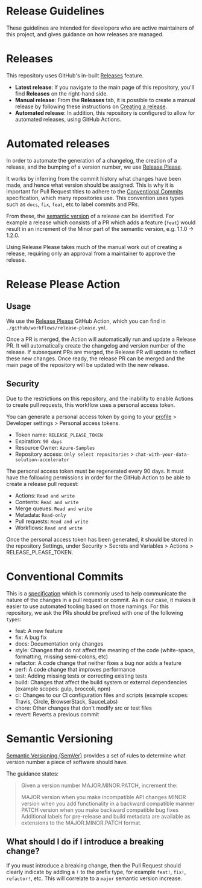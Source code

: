 # Release Guidelines

These guidelines are intended for developers who are active maintainers of this project, and gives guidance on how releases are managed.

# Releases

This repository uses GitHub's in-built [Releases](https://docs.github.com/en/repositories/releasing-projects-on-github/managing-releases-in-a-repository) feature.

- **Latest release**: If you navigate to the main page of this repository, you'll find **Releases** on the right-hand side.
- **Manual release**: From the **Releases** tab, it is possible to create a manual release by following these instructions on [Creating a release](https://docs.github.com/en/repositories/releasing-projects-on-github/managing-releases-in-a-repository#creating-a-release).
- **Automated release**: In addition, this repository is configured to allow for automated releases, using GitHub Actions.

# Automated releases

In order to automate the generation of a changelog, the creation of a release, and the bumping of a version number, we use [Release Please](https://github.com/googleapis/release-please).

It works by inferring from the commit history what changes have been made, and hence what version should be assigned. This is why it is important for Pull Request titles to adhere to the [Conventional Commits](https://www.conventionalcommits.org/en/v1.0.0/) specification, which many repositories use. This convention uses types such as `docs`, `fix`, `feat`, etc to label commits and PRs.

From these, the [semantic version](https://semver.org/) of a release can be identified. For example a release which consists of a PR which adds a feature (`feat`) would result in an increment of the Minor part of the semantic version, e.g. 1.1.0 -> 1.2.0.

Using Release Please takes much of the manual work out of creating a release, requiring only an approval from a maintainer to approve the release.

# Release Please Action

## Usage

We use the [Release Please](https://github.com/google-github-actions/release-please-action) GitHub Action, which you can find in `./github/workflows/release-please.yml`.

Once a PR is merged, the Action will automatically run and update a Release PR. It will automatically create the changelog and version number of the release. If subsequent PRs are merged, the Release PR will update to reflect these new changes. Once ready, the release PR can be merged and the main page of the repository will be updated with the new release.

## Security

Due to the restrictions on this repository, and the inability to enable Actions to create pull requests, this workflow uses a personal access token.

You can generate a personal access token by going to your [profile](https://github.com/settings/profile) > Developer settings > Personal access tokens.

- Token name: `RELEASE_PLEASE_TOKEN`
- Expiration: `90 days`
- Resource Owner: `Azure-Samples`
- Repository access: `Only select repositories` > `chat-with-your-data-solution-accelerator`

The personal access token must be regenerated every 90 days. It must have the following permissions in order for the GitHub Action to be able to create a release pull request:
- Actions: `Read and write`
- Contents: `Read and write`
- Merge queues: `Read and write`
- Metadata: `Read-only`
- Pull requests: `Read and write`
- Workflows: `Read and write`

Once the personal access token has been generated, it should be stored in the repository Settings, under Security > Secrets and Variables > Actions > RELEASE_PLEASE_TOKEN.

# Conventional Commits

This is a [specification](https://www.conventionalcommits.org/en/v1.0.0/) which is commonly used to help communicate the nature of the changes in a pull request or commit. As in our case, it makes it easier to use automated tooling based on those namings. For this repository, we ask the PRs should be prefixed with one of the following `types`:
  * feat: A new feature
  * fix: A bug fix
  * docs: Documentation only changes
  * style: Changes that do not affect the meaning of the code (white-space, formatting, missing semi-colons, etc)
  * refactor: A code change that neither fixes a bug nor adds a feature
  * perf: A code change that improves performance
  * test: Adding missing tests or correcting existing tests
  * build: Changes that affect the build system or external dependencies (example scopes: gulp, broccoli, npm)
  * ci: Changes to our CI configuration files and scripts (example scopes: Travis, Circle, BrowserStack, SauceLabs)
  * chore: Other changes that don't modify src or test files
  * revert: Reverts a previous commit


# Semantic Versioning

[Semantic Versioning (SemVer)](https://semver.org/) provides a set of rules to determine what version number a piece of software should have.

The guidance states:

> Given a version number MAJOR.MINOR.PATCH, increment the:
>
> MAJOR version when you make incompatible API changes
> MINOR version when you add functionality in a backward compatible manner
> PATCH version when you make backward compatible bug fixes
> Additional labels for pre-release and build metadata are available as extensions to the MAJOR.MINOR.PATCH format.

## What should I do if I introduce a breaking change?

If you must introduce a breaking change, then the Pull Request should clearly indicate by adding a `!` to the prefix type, for example `feat!`, `fix!`, `refactor!`, etc. This will correlate to a `major` semantic version increase.
